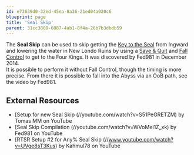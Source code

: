 ```yaml
---
id: e73639d0-32ed-45ea-8a36-21ed04a020c6
blueprint: page
title: 'Seal Skip'
parent: 31cc3809-6887-4ab1-8f4a-26b7b3dbdb59
---
```

The **Seal Skip** can be used to skip getting the [Key to the Seal](//darksouls.wikidot.com/key-to-the-seal) from Ingward and lowering the water in New Londo Ruins by using a [Save & Quit](/darksouls/save-and-quit) and [Fall Control](//darksouls.wikidot.com/fall-control) to get to the Four Kings. It was discovered by Fed981 in December 2014.\
It is possible to perform it without Fall Control, though the timing is more precise. From there it is possible to fall into the Abyss via an OoB path, see the video by Fed981.

## External Resources

- [Setup for new Seal Skip (//youtube.com/watch?v=S51PeGRETZM) by Tomas MM on YouTube
- [Seal Skip Compilation (//youtube.com/watch?v=WVoMei1Z_xk) by Fed981 on YouTube
- [RTSR Setup #2 for Any% Seal Skip (//www.youtube.com/watch?v=UVge8sT3Kus) by Kahmul78 on YouTube
